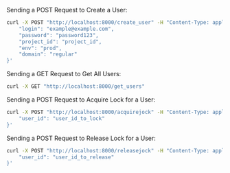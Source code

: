 Sending a POST Request to Create a User:
```bash
curl -X POST "http://localhost:8000/create_user" -H "Content-Type: application/json" -d '{
    "login": "example@example.com",
    "password": "password123",
    "project_id": "project_id",
    "env": "prod",
    "domain": "regular"
}'
```
Sending a GET Request to Get All Users:
```bash
curl -X GET "http://localhost:8000/get_users"
```
Sending a POST Request to Acquire Lock for a User:
```bash
curl -X POST "http://localhost:8000/acquirejock" -H "Content-Type: application/json" -d '{
    "user_id": "user_id_to_lock"
}'
```
Sending a POST Request to Release Lock for a User:
```bash
curl -X POST "http://localhost:8000/releasejock" -H "Content-Type: application/json" -d '{
    "user_id": "user_id_to_release"
}'
```